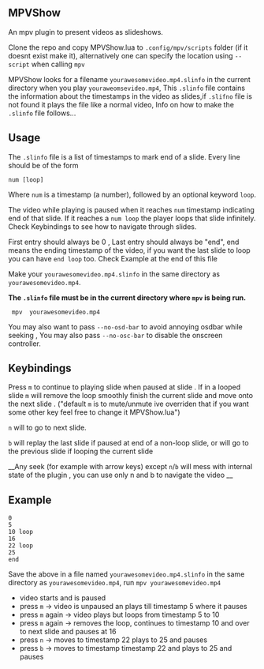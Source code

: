 ## MPVShow
An mpv plugin to present videos as slideshows.

Clone the repo and copy MPVShow.lua to 
`.config/mpv/scripts` folder (if it doesnt exist make it),
alternatively one can specify the location using `--script` 
when calling `mpv`

MPVShow looks for a filename `yourawesomevideo.mp4.slinfo` in the current directory
when you play  `youraweomsevideo.mp4`, This
`.slinfo` file contains the information about the 
timestamps in the video as slides,if `.slifno` file is not found it plays the file like a 
normal video, Info on how to make
the `.slinfo` file follows...


## Usage
The `.slinfo` file is a list of timestamps to mark 
end of a slide. Every line should be of the form
```
num [loop]
```
Where `num` is a timestamp (a number), followed by an optional keyword `loop`.

The video while playing is paused when it reaches `num` timestamp
indicating end of that slide.
If it reaches a `num loop` the player loops that slide infinitely.
Check Keybindings to see how to navigate through slides.

First entry should always be 0 , 
Last entry should always be "end",
end means the ending timestamp of the video,
if you want the last slide to loop you can
have `end loop` too.
Check Example at the end of this file

Make your `yourawesomevideo.mp4.slinfo` in the same directory
as `yourawesomevideo.mp4`.

__The `.slinfo` file must be in the current directory where `mpv` is being run.__

```
 mpv  yourawesomevideo.mp4
```

You may also want to pass `--no-osd-bar` to avoid annoying
osdbar while seeking , You may also pass `--no-osc-bar`
to disable the onscreen controller.

## Keybindings
Press `m` to continue to playing slide when paused
at slide . If in a looped slide `m` will remove the loop
smoothly finish the current slide and move onto the next slide
.
("default `m` is to mute/unmute ive overriden that
if you want some other key feel free to change it 
MPVShow.lua")

`n` will to go to next slide. 

`b` will replay the last slide  if paused at end of a non-loop slide,
or will go to the previous slide if looping the current slide


__Any seek (for example with arrow keys) except `n`/`b` will mess with internal
state of the plugin , you can use only n and b to navigate the video __

## Example

```
0 
5 
10 loop
16 
22 loop
25
end
```
Save the above in a file named `yourawesomevideo.mp4.slinfo` in the same directory as `yourawesomevideo.mp4`,
run
`mpv yourawesomevideo.mp4`
* video starts and is paused
* press `m`       -> video is unpaused an plays till timestamp 5 where it pauses
* press `m` again -> video plays but loops from timestamp 5 to 10
* press `m` again -> removes the loop, continues to timestamp 10 and over to next slide and pauses at 16
* press `n` -> moves to timestamp 22 plays to 25 and pauses
* press `b` -> moves to timestamp timestamp 22 and plays to 25 and pauses
